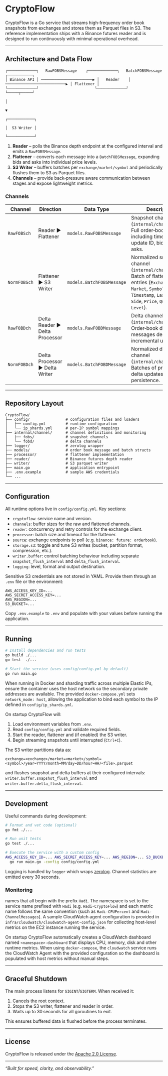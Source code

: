 # CryptoFlow

CryptoFlow is a Go service that streams high‑frequency order book snapshots from exchanges and stores them as Parquet files in S3.  The reference implementation ships with a Binance futures reader and is designed to run continuously with minimal operational overhead.

---

## Architecture and Data Flow

```
┌─────────────┐   RawFOBSMessage    ┌─────────────┐   BatchFOBSMessage   ┌───────────┐
│ Binance API │ ───────────────────────▶ │   Reader    │ ───────────────────────────▶ │ Flattener │
└─────────────┘                         └─────────────┘                               └─────┬─────┘
                                                                                         │
                                                                                         ▼
                                                                                ┌────────────┐
                                                                                │  S3 Writer │
                                                                                └────────────┘
```

1. **Reader** – polls the Binance depth endpoint at the configured interval and emits a `RawFOBSMessage`.
2. **Flattener** – converts each message into a `BatchFOBSMessage`, expanding bids and asks into individual price levels.
3. **S3 Writer** – buffers batches per `exchange/market/symbol` and periodically flushes them to S3 as Parquet files.
4. **Channels** – provide back‑pressure aware communication between stages and expose lightweight metrics.

### Channels

| Channel | Direction | Data Type | Description |
|---------|-----------|-----------|-------------|
| `RawFOBSch` | Reader ▶ Flattener | `models.RawFOBSMessage` | Snapshot channel (`internal/channel/fobs`). Full order‑book snapshot including timestamp, last update ID, bids and asks. |
| `NormFOBSch` | Flattener ▶ S3 Writer | `models.BatchFOBSMessage` | Normalized snapshot channel (`internal/channel/fobs`). Batch of flattened entries (`Exchange`, `Market`, `Symbol`, `Timestamp`, `LastUpdateID`, `Side`, `Price`, `Quantity`, `Level`). |
| `RawFOBDch` | Delta Reader ▶ Delta Processor | `models.RawFOBDMessage` | Delta channel (`internal/channel/fobd`). Order‑book diff messages describing incremental updates. |
| `NormFOBDch` | Delta Processor ▶ Delta Writer | `models.BatchFOBDMessage` | Normalized delta channel (`internal/channel/fobd`). Batches of processed delta updates ready for persistence. |

---

## Repository Layout

```
CryptoFlow/
├── config/                # configuration files and loaders
│   ├── config.yml         # runtime configuration
│   └── ip_shards.yml      # per-IP symbol mappings
├── internal/channel/      # channel definitions and monitoring
│   ├── fobs/              # snapshot channels
│   └── fobd/              # delta channels
├── logger/                # zerolog wrapper
├── models/                # order book message and batch structs
├── processor/             # flattener implementation
├── reader/                # Binance futures depth reader
├── writer/                # S3 parquet writer
├── main.go                # application entrypoint
├── .env.example           # sample AWS credentials
└── ...
```

---

## Configuration

All runtime options live in `config/config.yml`.  Key sections:

- `cryptoflow`: service name and version.
- `channels`: buffer sizes for the raw and flattened channels.
- `reader`: concurrency and retry controls for the exchange client.
- `processor`: batch size and timeout for the flattener.
- `source`: exchange endpoints to poll (e.g. `binance: future: orderbook`).
- `storage.s3`: toggle and tune S3 writes (bucket, partition format, compression, etc.).
- `writer.buffer`: control batching behaviour including separate
  `snapshot_flush_interval` and `delta_flush_interval`.
- `logging`: level, format and output destination.

Sensitive S3 credentials are not stored in YAML.  Provide them through an `.env` file or the environment:

```
AWS_ACCESS_KEY_ID=...
AWS_SECRET_ACCESS_KEY=...
AWS_REGION=...
S3_BUCKET=...
```

Copy `.env.example` to `.env` and populate with your values before running the application.

---

## Running

```bash
# Install dependencies and run tests
go build ./...
go test  ./...

# Start the service (uses config/config.yml by default)
go run main.go
```


When running in Docker and sharding traffic across multiple Elastic IPs, ensure the container uses the host network so the secondary private addresses are available. The provided `docker-compose.yml` sets `network_mode: host`, allowing the application to bind each symbol to the IP defined in `config/ip_shards.yml`.

On startup CryptoFlow will:

1. Load environment variables from `.env`.
2. Read `config/config.yml` and validate required fields.
3. Start the reader, flattener and (if enabled) the S3 writer.
4. Begin streaming snapshots until interrupted (`Ctrl+C`).

The S3 writer partitions data as:

```
exchange=<exchange>/market=<market>/symbol=<symbol>/year=YYYY/month=MM/day=DD/hour=HH/<file>.parquet
```

and flushes snapshot and delta buffers at their configured intervals:
`writer.buffer.snapshot_flush_interval` and
`writer.buffer.delta_flush_interval`.

---

## Development

Useful commands during development:

```bash
# Format and vet code (optional)
go fmt ./...

# Run unit tests
go test ./...

# Execute the service with a custom config
AWS_ACCESS_KEY_ID=... AWS_SECRET_ACCESS_KEY=... AWS_REGION=... S3_BUCKET=... \
  go run main.go -config config/config.yml
```

Logging is handled by `logger` which wraps [zerolog](https://github.com/rs/zerolog).  Channel statistics are emitted every 30 seconds.

### Monitoring

names that all begin with the prefix `Hadi`. The namespace is set to the
service name prefixed with `Hadi` (e.g. `Hadi-CryptoFlow`) and each metric name
follows the same convention (such as `Hadi-CPUPercent` and
`Hadi-ChannelMessages`). A sample CloudWatch agent configuration is provided in
`infra/cloudwatch/cloudwatch-agent-config.json` for collecting host-level
metrics on the EC2 instance running the service.

On startup CryptoFlow automatically creates a CloudWatch dashboard named
`<namespace>-dashboard` that displays CPU, memory, disk and other runtime
metrics. When using `docker-compose`, the `cloudwatch` service runs the
CloudWatch Agent with the provided configuration so the dashboard is populated
with host metrics without manual steps.

---

## Graceful Shutdown

The main process listens for `SIGINT`/`SIGTERM`.  When received it:

1. Cancels the root context.
2. Stops the S3 writer, flattener and reader in order.
3. Waits up to 30 seconds for all goroutines to exit.

This ensures buffered data is flushed before the process terminates.

---

## License

CryptoFlow is released under the [Apache 2.0 License](LICENSE).

---

_“Built for speed, clarity, and observability.”_

